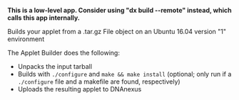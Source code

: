 **This is a low-level app. Consider using "dx build --remote" instead, which calls this app internally.**

Builds your applet from a .tar.gz File object on an Ubuntu 16.04 version "1" environment

The Applet Builder does the following:

* Unpacks the input tarball
* Builds with `./configure` and `make && make install` (optional; only run if a `./configure` file and a makefile are found, respectively)
* Uploads the resulting applet to DNAnexus
